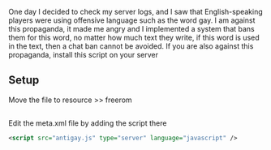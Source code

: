 One day I decided to check my server logs, and I saw that English-speaking players were using offensive language such as the word gay. 
I am against this propaganda, it made me angry and I implemented a system that bans them for this word, no matter how much text they write, if this word is used in the text, then a chat ban cannot be avoided. 
If you are also against this propaganda, install this script on your server

## Setup
Move the file to resource >> freerom
##

Edit the meta.xml file by adding the script there
```Xml
<script src="antigay.js" type="server" language="javascript" />
```
##

